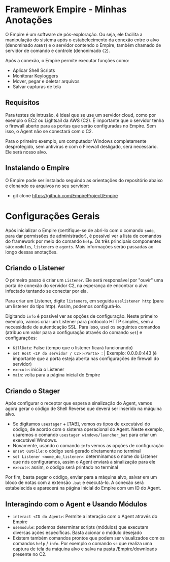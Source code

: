 # Framework Empire - Minhas Anotações

O Empire é um software de pós-exploração. Ou seja, ele facilita a manipulação do sistema após o estabelecimento da conexão entre o alvo (denominado `AGENT`) e o servidor contendo o Empire, também chamado de servidor de comando e controle (denonimado `C2`).

Após a conexão, o Empire permite executar funções como:

- Aplicar Shell Scripts
- Monitorar Keyloggers
- Mover, pegar e deletar arquivos
- Salvar capturas de tela

## Requisitos

Para testes de intrusão, é ideal que se use um servidor cloud, como por exemplo o EC2 ou Lightsail da AWS (C2). É importante que o servidor tenha o firewall aberto para as portas que serão configuradas no Empire. Sem isso, o Agent não se conectará com o C2.

Para o primeiro exemplo, um computador Windows completamente desprotegido, sem antivírus e com o Firewall desligado, será necessário. Ele será nosso alvo.

## Instalando o Empire

O Empire pode ser instalado seguindo as orientações do repositório abaixo e clonando os arquivos no seu servidor:

- git clone https://github.com/EmpireProject/Empire

# Configurações Gerais

Após inicializar o Empire (certifique-se de abri-lo com o comando `sudo`, para dar permissões de administrador), é possível ver a lista de comandos do framework por meio do comando `help`. Os três principais componentes são: `modules`, `listeners` e `agents`. Mais informações serão passadas ao longo dessas anotações.

## Criando o Listener

O primeiro passo é criar um `Listener`. Ele será responsável por "ouvir" uma porta de conexão do servidor C2, na esperança de encontrar o alvo infectado tentando se conectar por ela. 

Para criar um Listener, digite `listeners`, em seguida `uselistener http` (para um listener do tipo http). Assim, podemos configurá-lo.

Digitando `info` é possível ver as opções de configuração. Neste primeiro exemplo, vamos criar um Listener para protocolo HTTP simples, sem a necessidade de autenticação SSL. Para isso, usei os seguintes comandos (atribuo um valor para a configuração através do comando `set`) e configurações:

- `KillDate`: False (tempo que o listener ficará funcionando) 
- `set Host <IP do servidor / C2>:<Porta> `: | Exemplo: 0.0.0.0:443 (é importante que a porta esteja aberta nas configurações de firewall do servidor) 
- `execute`: inicia o Listener
- `main`: volta para a página inicial do Empire

## Criando o Stager

Após configurar o receptor que espera a sinalização do Agent, vamos agora gerar o código de Shell Reverse que deverá ser inserido na máquina alvo.

- Se digitamos `usestager` + [TAB], vemos os tipos de executável do código, de acordo com o sistema operacional do Agent. Neste exemplo, usaremos o comando `usestager windows/launcher_bat` para criar um executável Windows.
- Novamente, usando o comando `info` vemos as opções de configuração
- `unset OutFile`: o código será gerado diretamente no terminal
- `set Listener <nome_do_listener>`: determinamos o nome do Listener que nós configuramos, assim o Agent enviará a sinalização para ele
- `execute`: assim, o código será printado no terminal

Por fim, basta pegar o código, enviar para a máquina alvo, salvar em um bloco de notas com a extensão `.bat` e executá-lo. A conexão será estabelecida e aparecerá na página inicial do Empire com um ID do Agent.

## Interagindo com o Agent e Usando Módulos

- `interact <ID do Agent>`: Permite a interação com o Agent através do Empire
- `usemodule`: podemos determinar scripts (módulos) que executam diversas ações específicas. Basta acionar o módulo desejado
- Existem também comandos prontos que podem ser visualizados com os comandos `help` / `info`. Por exemplo o comando `sc` que realiza uma captura de tela da máquina alvo e salva na pasta /Empire/downloads presente no C2. 


